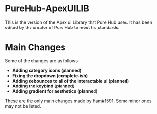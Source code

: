# PureHub-ApexUILIB
This is the version of the Apex ui Library that Pure Hub uses. It has been edited by the creator of Pure Hub to meet his standards.

# Main Changes
Some of the changes are as follows -
* **Adding category icons (planned)**
* **Fixing the dropdown (complete-ish)**
* **Adding debounces to all of the interactable ui (planned)**
* **Adding the keybind (planned)**
* **Adding gradient for aesthetics (planned)**

These are the only main changes made by Ham#1591. Some minor ones may not be listed.
